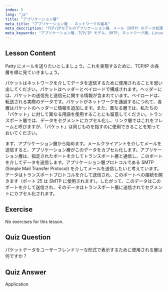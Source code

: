```yaml
---
index: 5
lang: "ja"
title: "アプリケーション層"
meta_title: "アプリケーション層 - ネットワークの基本"
meta_description: "TCP/IPモデルのアプリケーション層、メール（SMTP）のデータ処理方法、およびネットワーク通信におけるその役割について学びます。ネットワーク層を理解します。"
meta_keywords: "アプリケーション層，TCP/IP モデル，SMTP, ネットワーク層，Linux ネットワーキング，初心者向けチュートリアル，ネットワーク通信"
---
```


## Lesson Content

Patty にメールを送りたいとしましょう。これを実現するために、TCP/IP の各層を順に見ていきましょう。

パケットはネットワークを介してデータを送信するために使用されることを思い出してください。パケットはヘッダーとペイロードで構成されます。ヘッダーには、パケットの送信先と送信元に関する情報が含まれています。ペイロードは、転送される実際のデータです。パケットがネットワークを通過するにつれて、各層はパケットのヘッダーに情報を追加します。また、異なる層では、私たちの「パケット」に対して異なる用語を使用することにも留意してください。トランスポート層では、データをセグメントにカプセル化し、リンク層ではこれをフレームと呼びますが、「パケット」は同じものを指すのに使用できることを知っておいてください。

まず、アプリケーション層から始めます。メールクライアントを介してメールを送信すると、アプリケーション層がこのデータをカプセル化します。アプリケーション層は、指定されたポートを介してトランスポート層と通信し、このポートを介してデータを送信します。アプリケーション層プロトコルである SMTP (Simple Mail Transfer Protocol) を介してメールを送信したいと考えています。データはトランスポートプロトコルを介して送信され、このポートへの接続を開きます（ポート 25 は SMTP に使用されます）。したがって、このデータはこのポートを介して送信され、そのデータはトランスポート層に送信されてセグメントにカプセル化されます。

## Exercise

No exercises for this lesson.

## Quiz Question

パケットデータをユーザーフレンドリーな形式で表示するために使用される層は何ですか？

## Quiz Answer

Application
